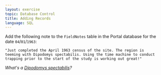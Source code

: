 ```yaml
---
layout: exercise
topic: Database Control
title: Adding Records
language: SQL
---
```


Add the following note to the `FieldNotes` table in the Portal database
for the date `04`/`01`/`1963`:

`"Just completed the April 1963 census of the site. The region is teeming
with Dipodomys spectabilis. Using the time machine to conduct trapping
prior to the start of the study is working out great!"`

*What's a [Dipodomys spectabilis](https://en.wikipedia.org/wiki/Banner-tailed_kangaroo_rat)?* 
